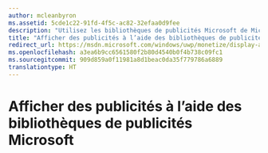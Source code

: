 ```yaml
---
author: mcleanbyron
ms.assetid: 5cde1c22-91fd-4f5c-ac82-32efaa0d9fee
description: "Utilisez les bibliothèques de publicités Microsoft de Microsoft Store Services SDK pour afficher des bannières et spots vidéo publicitaires dans vos applications en XAML ou JavaScript/HTML."
title: "Afficher des publicités à l’aide des bibliothèques de publicités Microsoft"
redirect_url: https://msdn.microsoft.com/windows/uwp/monetize/display-ads-in-your-app
ms.openlocfilehash: a3ea6b9cc6561580f2b80d4540b0f4b738c09fc1
ms.sourcegitcommit: 909d859a0f11981a8d1beac0da35f779786a6889
translationtype: HT
---
```

# <a name="display-ads-using-the-microsoft-advertising-libraries"></a>Afficher des publicités à l’aide des bibliothèques de publicités Microsoft





 

 
